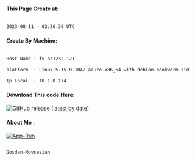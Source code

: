 
   
#### This Page Create at:

```bash

2023-08-11 - 02:26:30 UTC

```

#### Create By Machine:

```bash

Host Name : fv-az1232-121

platform  : Linux-5.15.0-1042-azure-x86_64-with-debian-bookworm-sid

Ip Local  : 10.1.0.174

```
#### Download This code Here:

[![GitHub release (latest by date)](https://img.shields.io/github/v/release/Gosdan-Movsesian/Gosdan?style=for-the-badge&label=Download)](https://github.com/Gosdan-Movsesian/Gosdan/releases) 

</p> 

#### About Me :

[![App-Run](https://github.com/Gosdan-Movsesian/Gosdan/actions/workflows/App-Run.yml/badge.svg)](https://github.com/Gosdan-Movsesian/Gosdan/actions/workflows/App-Run.yml)

```bash

Gosdan-Movsesian

```

